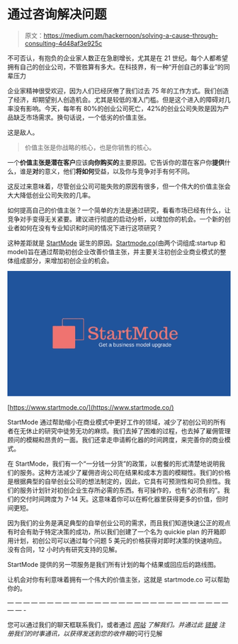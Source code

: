 # 通过咨询解决问题

> 原文：<https://medium.com/hackernoon/solving-a-cause-through-consulting-4d48af3e925c>

不可否认，有抱负的企业家人数正在急剧增长，尤其是在 21 世纪。每个人都希望拥有自己的创业公司，不管胜算有多大。在科技界，有一种“开创自己的事业”的同辈压力

企业家精神很受欢迎，因为人们已经厌倦了我们过去 75 年的工作方式。我们创造了经济，却期望别人创造机会。尤其是较低的准入门槛。但是这个进入的障碍对几率没有影响。今天，每年有 80%的创业公司死亡，42%的创业公司失败是因为产品缺乏市场需求。换句话说，一个低劣的价值主张。

这是敌人。

> 价值主张是你战略的核心，也是你销售的核心。

一个**价值主张是潜在客户**应该**向你购买的**主要原因。它告诉你的潜在客户你**提供**什么，谁是**对**的意义，他们**将如何**受益，以及你与竞争对手有何不同。

这反过来意味着，尽管创业公司可能失败的原因有很多，但一个伟大的价值主张会大大降低创业公司失败的几率。

如何提高自己的价值主张？一个简单的方法是通过研究，看看市场已经有什么，让竞争对手变得无关紧要。建议进行彻底的启动分析，以增加你的机会。一个新的创业者如何在没有专业知识和时间的情况下进行这项研究？

这种差距就是 [StartMode](https://www.startmode.co/) 诞生的原因。[Startmode.co](https://www.startmode.co/)(由两个词组成:startup 和 model)旨在通过帮助初创企业改善价值主张，并主要关注初创企业商业模式的整体组成部分，来增加初创企业的机会。

![](img/33d5d4acdfe9dffa879d04ed06605c51.png)

[https://www.startmode.co/](https://www.startmode.co/)

StartMode 通过帮助缩小在商业模式中更好工作的领域，减少了初创公司的所有者在无休止的研究中徒劳无功的麻烦。我们去掉了困难的过程，也去掉了雇佣管理顾问的模糊和昂贵的一面。我们还拿走申请孵化器的时间跨度，来完善你的商业模式。

在 StartMode，我们有一个“一分钱一分货”的政策，以套餐的形式清楚地说明我们的服务。这种方法减少了雇佣咨询公司在结果和成本方面的模糊性。我们的价格是根据典型的自举创业公司的想法制定的，因此，它具有可预测性和可负担性。我们的服务计划针对初创企业生存所必需的东西。有可操作的，也有“必须有的”。我们的交付时间跨度为 7-14 天。这意味着你可以在孵化器里获得更多的价值，但时间更短。

因为我们的业务是满足典型的自举创业公司的需求，而且我们知道快速公正的观点有时会有助于特定决策的成功，所以我们创建了一个名为 quickie plan 的开箱即用计划，初创公司可以通过每个问题 5 美元的价格获得对即时决策的快速响应。没有合同，12 小时内有研究支持的见解。

StartMode 提供的另一项服务是我们所有计划的每个结果或回应后的路线图。

让机会对你有利意味着拥有一个伟大的价值主张，这就是 startmode.co 可以帮助你的。

— — — — — — — — — — — — — — — — — — — — — — — — — — — — — — -

您可以通过我们的聊天框联系我们，或者通过 [*网站*](https://www.startmode.co/) *了解我们。并通过此* [*链接*](https://startmode.typeform.com/to/CSwAa9) *注册我们的时事通讯，以获得发送到您的收件箱*的可行见解